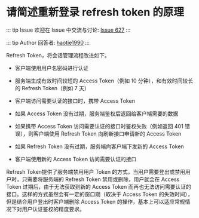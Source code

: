 # 请简述重新登录 refresh token 的原理



::: tip Issue 
 欢迎在 Issue 中交流与讨论: [Issue 627](https://github.com/shfshanyue/Daily-Question/issues/627) 
:::

::: tip Author 
回答者: [haotie1990](https://github.com/haotie1990) 
:::

 Refresh Token，将会话管理流程改进如下。

- 客户端使用用户名密码进行认证

- 服务端生成有效时间较短的 Access Token（例如 10 分钟），和有效时间较长的 Refresh Token（例如 7 天）

- 客户端访问需要认证的接口时，携带 Access Token

- 如果 Access Token 没有过期，服务端鉴权后返回给客户端需要的数据

- 如果携带 Access Token 访问需要认证的接口时鉴权失败（例如返回 401 错误），则客户端使用 Refresh Token 向刷新接口申请新的 Access Token

- 如果 Refresh Token 没有过期，服务端向客户端下发新的 Access Token

- 客户端使用新的 Access Token 访问需要认证的接口

Refresh Token提供了服务端禁用用户 Token 的方式，当用户需要登出或禁用用户时，只需要将服务端的 Refresh Token 禁用或删除，用户就会在 Access Token 过期后，由于无法获取到新的 Access Token 而再也无法访问需要认证的接口。这样的方式虽然会有一定的窗口期（取决于 Access Token 的失效时间），但是结合用户登出时客户端删除 Access Token 的操作，基本上可以适应常规情况下对用户认证鉴权的精度要求。